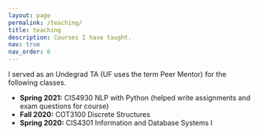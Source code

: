 ```yaml
---
layout: page
permalink: /teaching/
title: teaching
description: Courses I have taught.
nav: true
nav_order: 6
---
```


I served as an Undegrad TA (UF uses the term Peer Mentor) for the following classes.

- **Spring 2021:** CIS4930 NLP with Python (helped write assignments and exam questions for course)
- **Fall 2020:** COT3100 Discrete Structures
- **Spring 2020:** CIS4301 Information and Database Systems I
